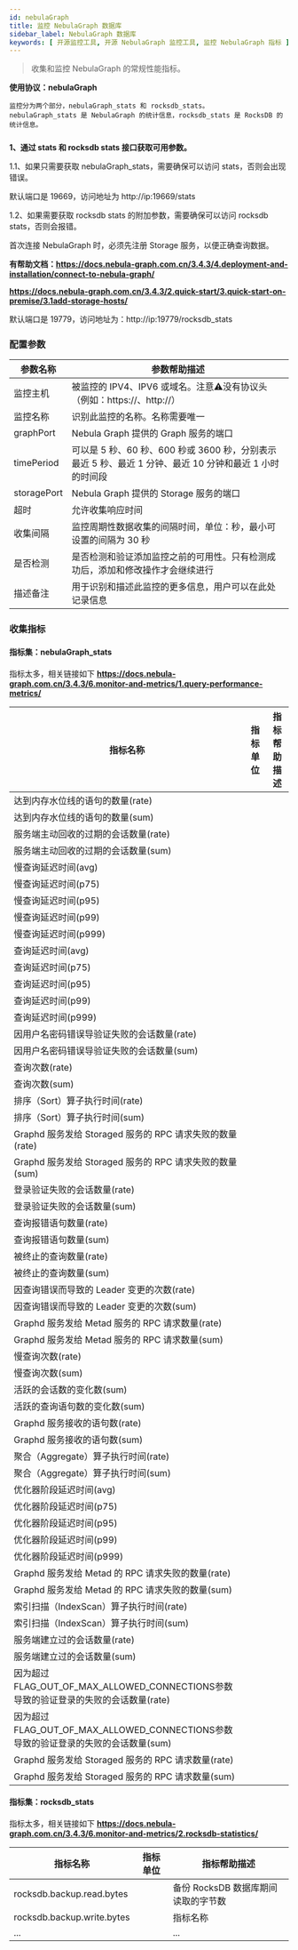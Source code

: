 ```yaml
---
id: nebulaGraph
title: 监控 NebulaGraph 数据库
sidebar_label: NebulaGraph 数据库
keywords: [ 开源监控工具, 开源 NebulaGraph 监控工具, 监控 NebulaGraph 指标 ]
---
```


> 收集和监控 NebulaGraph 的常规性能指标。

**使用协议：nebulaGraph**

```text
监控分为两个部分，nebulaGraph_stats 和 rocksdb_stats。
nebulaGraph_stats 是 NebulaGraph 的统计信息，rocksdb_stats 是 RocksDB 的统计信息。
```

###           

**1、通过 stats 和 rocksdb stats 接口获取可用参数。**

1.1、如果只需要获取 nebulaGraph_stats，需要确保可以访问 stats，否则会出现错误。

默认端口是 19669，访问地址为 http://ip:19669/stats

1.2、如果需要获取 rocksdb stats 的附加参数，需要确保可以访问 rocksdb stats，否则会报错。

首次连接 NebulaGraph 时，必须先注册 Storage 服务，以便正确查询数据。

**有帮助文档：https://docs.nebula-graph.com.cn/3.4.3/4.deployment-and-installation/connect-to-nebula-graph/**

**https://docs.nebula-graph.com.cn/3.4.3/2.quick-start/3.quick-start-on-premise/3.1add-storage-hosts/**

默认端口是 19779，访问地址为：http://ip:19779/rocksdb_stats

### 配置参数

| 参数名称        | 参数帮助描述                                                             |
|-------------|--------------------------------------------------------------------|
| 监控主机        | 被监控的 IPV4、IPV6 或域名。注意⚠️没有协议头（例如：https://、http://）                  |
| 监控名称        | 识别此监控的名称。名称需要唯一                                                    |
| graphPort   | Nebula Graph 提供的 Graph 服务的端口                                       |
| timePeriod  | 可以是 5 秒、60 秒、600 秒或 3600 秒，分别表示最近 5 秒、最近 1 分钟、最近 10 分钟和最近 1 小时的时间段 |
| storagePort | Nebula Graph 提供的 Storage 服务的端口                                     |
| 超时          | 允许收集响应时间                                                           |
| 收集间隔        | 监控周期性数据收集的间隔时间，单位：秒，最小可设置的间隔为 30 秒                                 |
| 是否检测        | 是否检测和验证添加监控之前的可用性。只有检测成功后，添加和修改操作才会继续进行                            |
| 描述备注        | 用于识别和描述此监控的更多信息，用户可以在此处记录信息                                        |

### 收集指标

#### 指标集：nebulaGraph_stats

指标太多，相关链接如下
**https://docs.nebula-graph.com.cn/3.4.3/6.monitor-and-metrics/1.query-performance-metrics/**

| 指标名称                                                           | 指标单位 | 指标帮助描述 |
|----------------------------------------------------------------|------|--------|
| 达到内存水位线的语句的数量(rate)                                            |      |        |
| 达到内存水位线的语句的数量(sum)                                             |      |        |
| 服务端主动回收的过期的会话数量(rate)                                          |      |        |
| 服务端主动回收的过期的会话数量(sum)                                           |      |        |
| 慢查询延迟时间(avg)                                                   |      |        |
| 慢查询延迟时间(p75)                                                   |      |        |
| 慢查询延迟时间(p95)                                                   |      |        |
| 慢查询延迟时间(p99)                                                   |      |        |
| 慢查询延迟时间(p999)                                                  |      |        |
| 查询延迟时间(avg)                                                    |      |        |
| 查询延迟时间(p75)                                                    |      |        |
| 查询延迟时间(p95)                                                    |      |        |
| 查询延迟时间(p99)                                                    |      |        |
| 查询延迟时间(p999)                                                   |      |        |
| 因用户名密码错误导验证失败的会话数量(rate)                                       |      |        |
| 因用户名密码错误导验证失败的会话数量(sum)                                        |      |        |
| 查询次数(rate)                                                     |      |        |
| 查询次数(sum)                                                      |      |        |
| 排序（Sort）算子执行时间(rate)                                           |      |        |
| 排序（Sort）算子执行时间(sum)                                            |      |        |
| Graphd 服务发给 Storaged 服务的 RPC 请求失败的数量(rate)                     |      |        |
| Graphd 服务发给 Storaged 服务的 RPC 请求失败的数量(sum)                      |      |        |
| 登录验证失败的会话数量(rate)                                              |      |        |
| 登录验证失败的会话数量(sum)                                               |      |        |
| 查询报错语句数量(rate)                                                 |      |        |
| 查询报错语句数量(sum)                                                  |      |        |
| 被终止的查询数量(rate)                                                 |      |        |
| 被终止的查询数量(sum)                                                  |      |        |
| 因查询错误而导致的 Leader 变更的次数(rate)                                   |      |        |
| 因查询错误而导致的 Leader 变更的次数(sum)                                    |      |        |
| Graphd 服务发给 Metad 服务的 RPC 请求数量(rate)                           |      |        |
| Graphd 服务发给 Metad 服务的 RPC 请求数量(sum)                            |      |        |
| 慢查询次数(rate)                                                    |      |        |
| 慢查询次数(sum)                                                     |      |        |
| 活跃的会话数的变化数(sum)                                                |      |        |
| 活跃的查询语句数的变化数(sum)                                              |      |        |
| Graphd 服务接收的语句数(rate)                                          |      |        |
| Graphd 服务接收的语句数(sum)                                           |      |        |
| 聚合（Aggregate）算子执行时间(rate)                                      |      |        |
| 聚合（Aggregate）算子执行时间(sum)                                       |      |        |
| 优化器阶段延迟时间(avg)                                                 |      |        |
| 优化器阶段延迟时间(p75)                                                 |      |        |
| 优化器阶段延迟时间(p95)                                                 |      |        |
| 优化器阶段延迟时间(p99)                                                 |      |        |
| 优化器阶段延迟时间(p999)                                                |      |        |
| Graphd 服务发给 Metad 的 RPC 请求失败的数量(rate)                          |      |        |
| Graphd 服务发给 Metad 的 RPC 请求失败的数量(sum)                           |      |        |
| 索引扫描（IndexScan）算子执行时间(rate)                                    |      |        |
| 索引扫描（IndexScan）算子执行时间(sum)                                     |      |        |
| 服务端建立过的会话数量(rate)                                              |      |        |
| 服务端建立过的会话数量(sum)                                               |      |        |
| 因为超过FLAG_OUT_OF_MAX_ALLOWED_CONNECTIONS参数导致的验证登录的失败的会话数量(rate) |      |        |
| 因为超过FLAG_OUT_OF_MAX_ALLOWED_CONNECTIONS参数导致的验证登录的失败的会话数量(sum)  |      |        |
| Graphd 服务发给 Storaged 服务的 RPC 请求数量(rate)                        |      |        |
| Graphd 服务发给 Storaged 服务的 RPC 请求数量(sum)                         |      |        |

#### 指标集：rocksdb_stats

指标太多，相关链接如下
**https://docs.nebula-graph.com.cn/3.4.3/6.monitor-and-metrics/2.rocksdb-statistics/**

| 指标名称                       | 指标单位 | 指标帮助描述                 |
|----------------------------|------|------------------------|
| rocksdb.backup.read.bytes  |      | 备份 RocksDB 数据库期间读取的字节数 |
| rocksdb.backup.write.bytes |      | 指标名称                   |
| ...                        |      | ...                    |
